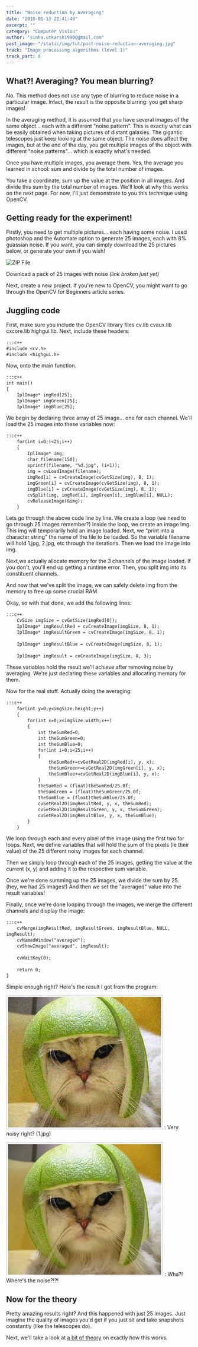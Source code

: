```yaml
---
title: "Noise reduction by Averaging"
date: "2010-01-13 22:41:49"
excerpt: ""
category: "Computer Vision"
author: "sinha.utkarsh1990@gmail.com"
post_image: "/static/img/tut/post-noise-reduction-averaging.jpg"
track: "Image processing algorithms (level 1)"
track_part: 8
---
```


## What?! Averaging? You mean blurring?

No. This method does not use any type of blurring to reduce noise in a particular image. Infact, the result is the opposite blurring: you get sharp images!

In the averaging method, it is assumed that you have several images of the same object... each with a different "noise pattern". This is exactly what can be easily obtained when taking pictures of distant galaxies. The gigantic telescopes just keep looking at the same object. The noise does affect the images, but at the end of the day, you get multiple images of the object with different "noise patterns"... which is exactly what's needed.

Once you have multiple images, you average them. Yes, the average you learned in school: sum and divide by the total number of images.

You take a coordinate, sum up the value at the position in all images. And divide this sum by the total number of images. We'll look at why this works on the next page. For now, I'll just demonstrate to you this technique using OpenCV. 

## Getting ready for the experiment!

Firstly, you need to get multiple pictures... each having some noise. I used photoshop and the Automate option to generate 25 images, each with 8% guassian noise. If you want, you can simply download the 25 pictures below, or generate your own if you wish!

![ZIP File](/static/img/tut/zip_file_download.png)

Download a pack of 25 images with noise _(link broken just yet)_

Next, create a new project. If you're new to OpenCV, you might want to go through the OpenCV for Beginners article series. 

## Juggling code

First, make sure you include the OpenCV library files cv.lib cvaux.lib cxcore.lib highgui.lib. Next, include these headers: 
    
    :::c++
    #include <cv.h>
    #include <highgui.h>

Now, onto the main function. 
    
    
    :::c++
    int main()
    {
        IplImage* imgRed[25];
        IplImage* imgGreen[25];
        IplImage* imgBlue[25];

We begin by declaring three array of 25 image... one for each channel. We'll load the 25 images into these variables now: 
    
    
    :::c++
        for(int i=0;i<25;i++)
        {
            IplImage* img;
            char filename[150];
            sprintf(filename, "%d.jpg", (i+1));
            img = cvLoadImage(filename);
            imgRed[i] = cvCreateImage(cvGetSize(img), 8, 1);
            imgGreen[i] = cvCreateImage(cvGetSize(img), 8, 1);
            imgBlue[i] = cvCreateImage(cvGetSize(img), 8, 1);
            cvSplit(img, imgRed[i], imgGreen[i], imgBlue[i], NULL);
            cvReleaseImage(&img);
        }

Lets go through the above code line by line. We create a loop (we need to go through 25 images remember?) Inside the loop, we create an image img. This img will temporarily hold an image loaded. Next, we "print into a character string" the name of the file to be loaded. So the variable filename will hold 1.jpg, 2.jpg, etc through the iterations. Then we load the image into img.

Next,we actually allocate memory for the 3 channels of the image loaded. If you don't, you'll end up getting a runtime error. Then, you split img into its constituent channels. 

And now that we've split the image, we can safely delete img from the memory to free up some crucial RAM.

Okay, so with that done, we add the following lines: 
    
    
    :::c++
        CvSize imgSize = cvGetSize(imgRed[0]);
        IplImage* imgResultRed = cvCreateImage(imgSize, 8, 1);
        IplImage* imgResultGreen = cvCreateImage(imgSize, 8, 1);
    
        IplImage* imgResultBlue = cvCreateImage(imgSize, 8, 1);
    
        IplImage* imgResult = cvCreateImage(imgSize, 8, 3);

These variables hold the result we'll achieve after removing noise by averaging. We're just declaring these variables and allocating memory for them.

Now for the real stuff. Actually doing the averaging: 
    
    
    :::c++
        for(int y=0;y<imgSize.height;y++)
        {
            for(int x=0;x<imgSize.width;x++)
            {
                int theSumRed=0;
                int theSumGreen=0;
                int theSumBlue=0;
                for(int i=0;i<25;i++)
                {
                    theSumRed+=cvGetReal2D(imgRed[i], y, x);
                    theSumGreen+=cvGetReal2D(imgGreen[i], y, x);
                    theSumBlue+=cvGetReal2D(imgBlue[i], y, x);
                }
                theSumRed = (float)theSumRed/25.0f;
                theSumGreen = (float)theSumGreen/25.0f;
                theSumBlue = (float)theSumBlue/25.0f;
                cvSetReal2D(imgResultRed, y, x, theSumRed);
                cvSetReal2D(imgResultGreen, y, x, theSumGreen);
                cvSetReal2D(imgResultBlue, y, x, theSumBlue);
            }
        }

We loop through each and every pixel of the image using the first two for loops. Next, we define variables that will hold the sum of the pixels (ie their value) of the 25 different noisy images for each channel.

Then we simply loop through each of the 25 images, getting the value at the current (x, y) and adding it to the respective sum variable. 

Once we're done summing up the 25 images, we divide the sum by 25. (hey, we had 25 images!) And then we set the "averaged" value into the result variables!

Finally, once we're done looping through the images, we merge the different channels and display the image: 
    
    
    :::c++
        cvMerge(imgResultRed, imgResultGreen, imgResultBlue, NULL, imgResult);
        cvNamedWindow("averaged");
        cvShowImage("averaged", imgResult);
    
        cvWaitKey(0);
    
        return 0;
    }

Simple enough right? Here's the result I got from the program: 

![Noisy 1](/static/img/tut/1.jpg)
: Very noisy right? (1.jpg)

![The final result](/static/img/tut/averaging_result.jpg)
: Wha?! Where's the noise?!?!

## Now for the theory

Pretty amazing results right? And this happened with just 25 images. Just imagine the quality of images you'd get if you just sit and take snapshots constantly (like the telescopes do).

Next, we'll take a look at [a bit of theory](/tutorials/noise-reduction-by-averaging-theory/) on exactly how this works.
